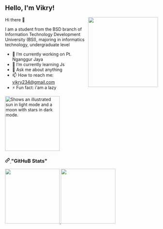 <h2>Hello, I'm Vikry!</h2>
<img align='right' src="https://media.giphy.com/media/M9gbBd9nbDr0Tu1Mqx.gif" width="230">
Hi there 👋 

I am a student from the BSD branch of Information Technology Development University (BSI), majoring in informatics technology, undergraduate level

- 🔭 I’m currently working on Pt. Nganggur Jaya
- 🌱 I’m currently learning Js
- 💬 Ask me about anything
- 📫 How to reach me: vikry234@gmail.com
- ⚡ Fun fact: i'am a lazy

<picture>
  <source media="(prefers-color-scheme: dark)" srcset="https://user-images.githubusercontent.com/25423296/163456776-7f95b81a-f1ed-45f7-b7ab-8fa810d529fa.png">
  <source media="(prefers-color-scheme: light)" srcset="https://user-images.githubusercontent.com/25423296/163456779-a8556205-d0a5-45e2-ac17-42d089e3c3f8.png">
  <img height="180em" alt="Shows an illustrated sun in light mode and a moon with stars in dark mode." src="https://user-images.githubusercontent.com/25423296/163456779-a8556205-d0a5-45e2-ac17-42d089e3c3f8.png"     justify-content: center;
    align-items: center;>
</picture>

    
<h3 dir="auto">
  <a id="user-content-github-stats" class="anchor" aria-hidden="true" href="#github-stats">
    <svg class="octicon octicon-link" viewBox="0 0 16 16" version="1.1" width="16" height="16" aria-hidden="true"><path d="m7.775 3.275 1.25-1.25a3.5 3.5 0 1 1 4.95 4.95l-2.5 2.5a3.5 3.5 0 0 1-4.95 0 .751.751 0 0 1 .018-1.042.751.751 0 0 1 1.042-.018 1.998 1.998 0 0 0 2.83 0l2.5-2.5a2.002 2.002 0 0 0-2.83-2.83l-1.25 1.25a.751.751 0 0 1-1.042-.018.751.751 0 0 1-.018-1.042Zm-4.69 9.64a1.998 1.998 0 0 0 2.83 0l1.25-1.25a.751.751 0 0 1 1.042.018.751.751 0 0 1 .018 1.042l-1.25 1.25a3.5 3.5 0 1 1-4.95-4.95l2.5-2.5a3.5 3.5 0 0 1 4.95 0 .751.751 0 0 1-.018 1.042.751.751 0 0 1-1.042.018 1.998 1.998 0 0 0-2.83 0l-2.5 2.5a1.998 1.998 0 0 0 0 2.83Z"></path></svg>
  </a>
  "GitHuB Stats"
</h3>
<a href="https://github.com/vikry234">

<img height="180em" src="https://github-readme-stats.vercel.app/api?username=vikry234&theme=tokyonight&show_icons=true" style="max-width: 100%;">
<img height="180em" src="https://github-readme-stats-eight-theta.vercel.app/api/top-langs/?username=vikry234&layout=compact&langs_count=8&theme=tokyonight" style="max-width: 100%;/>
</a>
<p dir="auto"></p>




